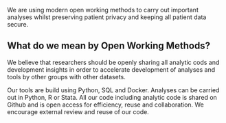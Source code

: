 
We are using modern open working methods to carry out important analyses whilst 
preserving patient privacy and keeping all patient data secure. 

## What do we mean by Open Working Methods?

We believe that researchers should be openly sharing all analytic cods and development
insights in order to accelerate development of analyses and tools by other groups
with other datasets. 

Our tools are build using Python, SQL and Docker. Analyses can be carried out 
in Python, R or Stata. All our code including analytic code is shared on Github
and is open access for efficiency, reuse and collaboration. We encourage external review and reuse of our code. 

